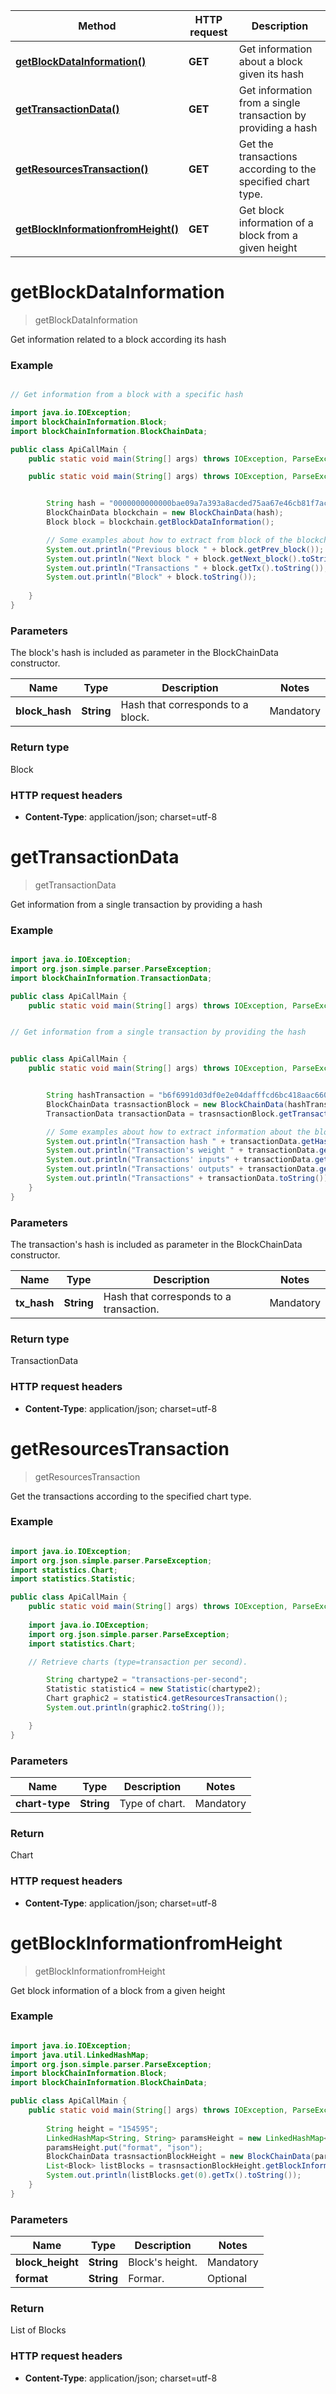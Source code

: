 Method | HTTP request | Description
------------- | ------------- | -------------
[**getBlockDataInformation()**](BlockChainData.md#getBlockDataInformation) | **GET**  | Get information about a block given its hash
[**getTransactionData()**](BlockChainData.md#getTransactionData) | **GET**  | Get information from a single transaction by providing a hash
[**getResourcesTransaction()**](BlockChainData.md#getResourcesTransaction) | **GET**  | Get the transactions according to the  specified chart type.
[**getBlockInformationfromHeight()**](BlockChainData.md#getBlockInformationfromHeight) | **GET**  | Get block information of a block from a given height


<a name="getBlockDataInformation"></a>
# **getBlockDataInformation**
> getBlockDataInformation

Get information related to a block according its hash

### Example

```java

// Get information from a block with a specific hash

import java.io.IOException;
import blockChainInformation.Block;
import blockChainInformation.BlockChainData;

public class ApiCallMain {
	public static void main(String[] args) throws IOException, ParseException {

	public static void main(String[] args) throws IOException, ParseException {


		String hash = "0000000000000bae09a7a393a8acded75aa67e46cb81f7acaa5ad94f9eacd103";
		BlockChainData blockchain = new BlockChainData(hash);
		Block block = blockchain.getBlockDataInformation();

		// Some examples about how to extract from block of the blockchain i ->
		System.out.println("Previous block " + block.getPrev_block());
		System.out.println("Next block " + block.getNext_block().toString());
		System.out.println("Transactions " + block.getTx().toString());
		System.out.println("Block" + block.toString());
		
	}
}
```

### Parameters

The block's hash is included as parameter in the BlockChainData constructor.

Name | Type | Description  | Notes
------------- | ------------- | ------------- | -------------
 **block_hash** | **String**| Hash that corresponds to a block.| Mandatory
 
### Return type

Block


### HTTP request headers

 - **Content-Type**: application/json; charset=utf-8
 
<a name="getTransactionData"></a>
# **getTransactionData**
> getTransactionData

Get information from a single transaction by providing a hash

### Example

```java

import java.io.IOException;
import org.json.simple.parser.ParseException;
import blockChainInformation.TransactionData;

public class ApiCallMain {
	public static void main(String[] args) throws IOException, ParseException {


// Get information from a single transaction by providing the hash


public class ApiCallMain {
	public static void main(String[] args) throws IOException, ParseException {


		String hashTransaction = "b6f6991d03df0e2e04dafffcd6bc418aac66049e2cd74b80f14ac86db1e3f0da";
		BlockChainData trasnsactionBlock = new BlockChainData(hashTransaction);
		TransactionData transactionData = trasnsactionBlock.getTransactionData();

		// Some examples about how to extract information about the block ->
		System.out.println("Transaction hash " + transactionData.getHash());
		System.out.println("Transaction's weight " + transactionData.getWeight());
		System.out.println("Transactions' inputs" + transactionData.getInputs());
		System.out.println("Transactions' outputs" + transactionData.getOut().toString());
		System.out.println("Transactions" + transactionData.toString());
	}
}		

```

### Parameters

The transaction's hash is included as parameter in the BlockChainData constructor.

Name | Type | Description  | Notes
------------- | ------------- | ------------- | -------------
 **tx_hash** | **String**| Hash that corresponds to a transaction.| Mandatory

### Return type

TransactionData

### HTTP request headers

 - **Content-Type**: application/json; charset=utf-8
 
<a name="getResourcesTransaction"></a>
# **getResourcesTransaction**
> getResourcesTransaction

Get the transactions according to the  specified chart type.

### Example

```java

import java.io.IOException;
import org.json.simple.parser.ParseException;
import statistics.Chart;
import statistics.Statistic;

public class ApiCallMain {
	public static void main(String[] args) throws IOException, ParseException {
	
	import java.io.IOException;
	import org.json.simple.parser.ParseException;
	import statistics.Chart;

	// Retrieve charts (type=transaction per second).

		String chartype2 = "transactions-per-second";
		Statistic statistic4 = new Statistic(chartype2);
		Chart graphic2 = statistic4.getResourcesTransaction();
		System.out.println(graphic2.toString());

	}
}

```

### Parameters

Name | Type | Description  | Notes
------------- | ------------- | ------------- | -------------
 **chart-type** | **String**| Type of chart.| Mandatory
 
### Return 

Chart

### HTTP request headers

- **Content-Type**: application/json; charset=utf-8
 
 <a name="getBlockInformationfromHeight"></a>
# **getBlockInformationfromHeight**
> getBlockInformationfromHeight

Get block information of a block from a given height

### Example

```java

import java.io.IOException;
import java.util.LinkedHashMap;
import org.json.simple.parser.ParseException;
import blockChainInformation.Block;
import blockChainInformation.BlockChainData;

public class ApiCallMain {
	public static void main(String[] args) throws IOException, ParseException {
		
		String height = "154595";
		LinkedHashMap<String, String> paramsHeight = new LinkedHashMap<String, String>();
		paramsHeight.put("format", "json");
		BlockChainData trasnsactionBlockHeight = new BlockChainData(paramsHeight, height);
		List<Block> listBlocks = trasnsactionBlockHeight.getBlockInformationfromHeight();
		System.out.println(listBlocks.get(0).getTx().toString());
	}
}

```
### Parameters

Name | Type | Description  | Notes
------------- | ------------- | ------------- | -------------
 **block_height** | **String**| Block's height.| Mandatory
 **format** | **String**| Formar.| Optional
 
 ### Return 

List of Blocks

### HTTP request headers

 - **Content-Type**: application/json; charset=utf-8

 
